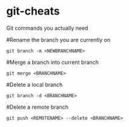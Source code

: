 # git-cheats
Git  commands you actually need

#Rename the branch you are currently on
```
git branch -m <NEWBRANCHNAME> 
```

#Merge a branch into current branch
```
git merge <BRANCHNAME>
```

#Delete a local branch
```
git branch -d <BRANCHNAME>
```


#Delete a remote branch
```
git push <REMOTENAME> --delete <BRANCHNAME>
```
